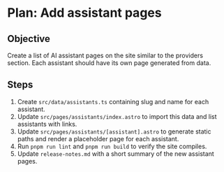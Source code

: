 # Plan: Add assistant pages

## Objective
Create a list of AI assistant pages on the site similar to the providers section. Each assistant should have its own page generated from data.

## Steps
1. Create `src/data/assistants.ts` containing slug and name for each assistant.
2. Update `src/pages/assistants/index.astro` to import this data and list assistants with links.
3. Update `src/pages/assistants/[assistant].astro` to generate static paths and render a placeholder page for each assistant.
4. Run `pnpm run lint` and `pnpm run build` to verify the site compiles.
5. Update `release-notes.md` with a short summary of the new assistant pages.
